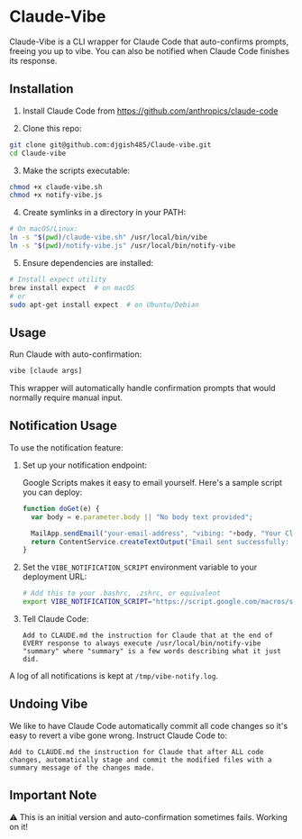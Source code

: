 # Claude-Vibe

Claude-Vibe is a CLI wrapper for Claude Code that auto-confirms prompts, freeing you up to vibe. You can also be notified when Claude Code finishes its response.

## Installation

1. Install Claude Code from https://github.com/anthropics/claude-code

2. Clone this repo: 
```bash
git clone git@github.com:djgish485/Claude-vibe.git
cd Claude-vibe
```

3. Make the scripts executable:
```bash
chmod +x claude-vibe.sh
chmod +x notify-vibe.js
```

4. Create symlinks in a directory in your PATH:
```bash
# On macOS/Linux:
ln -s "$(pwd)/claude-vibe.sh" /usr/local/bin/vibe
ln -s "$(pwd)/notify-vibe.js" /usr/local/bin/notify-vibe
```

5. Ensure dependencies are installed:
```bash
# Install expect utility
brew install expect  # on macOS
# or
sudo apt-get install expect  # on Ubuntu/Debian
```

## Usage

Run Claude with auto-confirmation:
```bash
vibe [claude args]
```

This wrapper will automatically handle confirmation prompts that would normally require manual input.

## Notification Usage

To use the notification feature:

1. Set up your notification endpoint:

   Google Scripts makes it easy to email yourself. Here's a sample script you can deploy:

   ```javascript
   function doGet(e) {
     var body = e.parameter.body || "No body text provided";

     MailApp.sendEmail("your-email-address", "vibing: "+body, "Your Claude Code task has completed successfully.");
     return ContentService.createTextOutput("Email sent successfully: "+body);
   }
   ```

2. Set the `VIBE_NOTIFICATION_SCRIPT` environment variable to your deployment URL:

   ```bash
   # Add this to your .bashrc, .zshrc, or equivalent
   export VIBE_NOTIFICATION_SCRIPT="https://script.google.com/macros/s/your-deployed-script-id/exec"
   ```

3. Tell Claude Code:

   ```
   Add to CLAUDE.md the instruction for Claude that at the end of EVERY response to always execute /usr/local/bin/notify-vibe "summary" where "summary" is a few words describing what it just did.
   ```

A log of all notifications is kept at `/tmp/vibe-notify.log`.

## Undoing Vibe

We like to have Claude Code automatically commit all code changes so it's easy to revert a vibe gone wrong. Instruct Claude Code to:

```
Add to CLAUDE.md the instruction for Claude that after ALL code changes, automatically stage and commit the modified files with a summary message of the changes made.
```

## Important Note

⚠️ This is an initial version and auto-confirmation sometimes fails. Working on it!